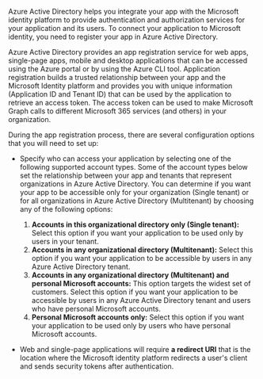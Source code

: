 Azure Active Directory helps you integrate your app with the Microsoft identity platform to provide authentication and authorization services for your application and its users. To connect your application to Microsoft identity, you need to register your app in Azure Active Directory. 

Azure Active Directory provides an app registration service for web apps, single-page apps, mobile and desktop applications that can be accessed using the Azure portal or by using the Azure CLI tool. Application registration builds a trusted relationship between your app and the Microsoft Identity platform and provides you with unique information (Application ID and Tenant ID) that can be used by the application to retrieve an access token. The access token can be used to make Microsoft Graph calls to different Microsoft 365 services (and others) in your organization.  

During the app registration process, there are several configuration options that you will need to set up: 

- Specify who can access your application by selecting one of the following supported account types. Some of the account types below set the relationship between your app and tenants that represent organizations in Azure Active Directory. You can determine if you want your app to be accessible only for your organization (Single tenant) or for all organizations in Azure Active Directory (Multitenant) by choosing any of the following options:

    1. **Accounts in this organizational directory only (Single tenant):** Select this option if you want your application to be used only by users in your tenant. 
    1. **Accounts in any organizational directory (Multitenant):** Select this option if you want your application to be accessible by users in any Azure Active Directory tenant.  
    1. **Accounts in any organizational directory (Multitenant) and personal Microsoft accounts:** This option targets the widest set of customers. Select this option if you want your application to be accessible by users in any Azure Active Directory tenant and users who have personal Microsoft accounts. 
    1. **Personal Microsoft accounts only:** Select this option if you want your application to be used only by users who have personal Microsoft accounts. 

- Web and single-page applications will require **a redirect URI** that is the location where the Microsoft identity platform redirects a user's client and sends security tokens after authentication. 
 